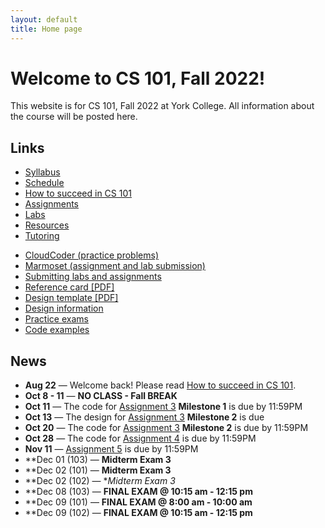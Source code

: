 ```yaml
---
layout: default
title: Home page
---
```


# Welcome to CS 101, Fall 2022!

This website is for CS 101, Fall 2022 at York College.
All information about the course will be posted here.

## Links

<div class="multicol">
<div>
<ul class="multicol-links">
  <li><a href="syllabus.html">Syllabus</a></li>
  <li><a href="schedule_new.html">Schedule</a></li>
  <li><a href="success.html">How to succeed in CS 101</a></li>
  <li><a href="assign/index.html">Assignments</a></li>
  <li><a href="labs/index.html">Labs</a></li>
  <li><a href="resources.html">Resources</a></li>
  <li><a href="tutoring.html">Tutoring</a></li>
</ul>
</div>
<div>
<ul class="multicol-links">
  <li><a href="https://cs.ycp.edu/cloudcoder">CloudCoder (practice problems)</a></li>
  <li><a href="https://cs.ycp.edu/marmoset">Marmoset (assignment and lab submission)</a></li>
  <li><a href="submitting.html">Submitting labs and assignments</a></li>
  <li><a href="refcard.pdf">Reference card [PDF]</a></li>
  <li><a href="design-template.pdf">Design template [PDF]</a></li>
  <li><a href="design/index.html">Design information</a></li>
  <li><a href="practice/index.html">Practice exams</a></li>
  <li><a href="examples/index.html">Code examples</a></li>
</ul>
</div>
</div>

## News

* **Aug 22** &mdash; Welcome back!  Please read [How to succeed in CS 101](success.html).
* **Oct 8 - 11** &mdash; **NO CLASS - Fall BREAK**
* **Oct 11** &mdash; The code for [Assignment 3](assign/assign03.html) **Milestone 1** is due by 11:59PM
* **Oct 13** &mdash; The design for [Assignment 3](assign/assign03.html) **Milestone 2** is due
* **Oct 20** &mdash; The code for [Assignment 3](assign/assign03.html) **Milestone 2** is due by 11:59PM
* **Oct 28** &mdash; The code for [Assignment 4](assign/assign04.html) is due by 11:59PM
* **Nov 11** &mdash; [Assignment 5](assign/assign05.html) is due by 11:59PM
* **Dec 01 (103) &mdash; **Midterm Exam 3**
* **Dec 02 (101) &mdash; **Midterm Exam 3**
* **Dec 02 (102) &mdash; **Midterm Exam 3*
* **Dec 08 (103) &mdash; **FINAL EXAM @ 10:15 am - 12:15 pm**
* **Dec 09 (101) &mdash; **FINAL EXAM @ 8:00 am - 10:00 am**
* **Dec 09 (102) &mdash; **FINAL EXAM @ 10:15 am - 12:15 pm**


<!--

* **Aug 24** &mdash; Welcome back!  Please read [How to succeed in CS 101](success.html).
* **Sep 8** &mdash; The Design for [Assignment 1](assign/assign01.html) is due.
* **Sep 14** &mdash; The code for [Assignment 1](assign/assign01.html) is due by 11:59PM.
* **Sep 17** &mdash; The design for [Assignment 2](assign/assign02.html) **Milestone 1** is due in class
* **Sep 22** &mdash; The code for [Assignment 2](assign/assign02.html) **Milestone 1** is due by 11:59PM
* **Sep 29** &mdash; The design for [Assignment 2](assign/assign02.html) **Milestone 2** is due in class
* **Oct 6** &mdash; The code for [Assignment 2](assign/assign02.html) **Milestone 2** is due by 11:59PM
* **Nov 30** &mdash; The code for [Assignment 6](assign/assign06.html) **Milestone 1** is due by 11:59PM
* **Dec 7** &mdash; The code for [Assignment 6](assign/assign06.html) **Milestone 2** is due by 11:59PM
* **Dec 09 (103) &mdash; **FINAL EXAM @ 10:15 am - 12:15 pm**
* **Dec 10 (101) &mdash; **FINAL EXAM @ 8:00 am - 10:00 am**
* **Dec 10 (102) &mdash; **FINAL EXAM @ 10:15 am - 12:15 pm**
-->

<!-- vim:set wrap: -->
<!-- vim:set linebreak: -->
<!-- vim:set nolist: -->
